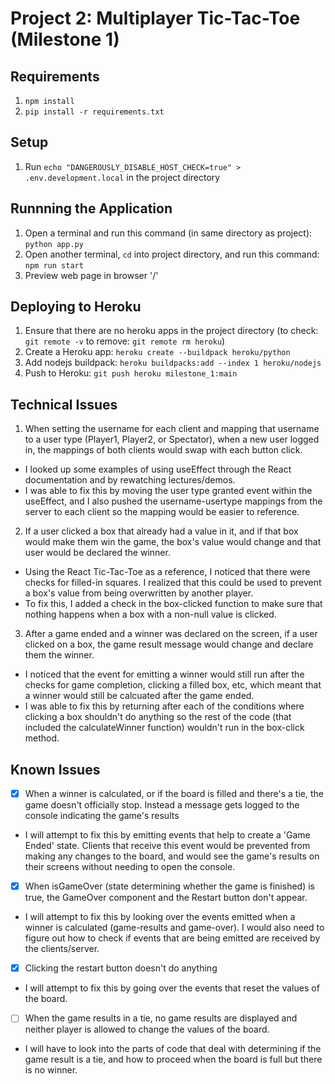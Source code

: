 # Project 2: Multiplayer Tic-Tac-Toe (Milestone 1)

## Requirements
1. `npm install`
2. `pip install -r requirements.txt`

## Setup
1. Run `echo "DANGEROUSLY_DISABLE_HOST_CHECK=true" > .env.development.local` in the project directory

## Runnning the Application
1. Open a terminal and run this command (in same directory as project): `python app.py`
2. Open another terminal, `cd` into project directory, and run this command: `npm run start`
3. Preview web page in browser '/'

## Deploying to Heroku
1. Ensure that there are no heroku apps in the project directory (to check: `git remote -v` to remove: `git remote rm heroku`)
2. Create a Heroku app: `heroku create --buildpack heroku/python`
2. Add nodejs buildpack: `heroku buildpacks:add --index 1 heroku/nodejs`
3. Push to Heroku: `git push heroku milestone_1:main`

## Technical Issues
1. When setting the username for each client and mapping that username to a user type (Player1, Player2, or Spectator), when a new user logged in, the mappings of both clients would swap with each button click.
* I looked up some examples of using useEffect through the React documentation and by rewatching lectures/demos.
* I was able to fix this by moving the user type granted event within the useEffect, and I also pushed the username-usertype mappings from the server to each client so the mapping would be easier to reference.

2. If a user clicked a box that already had a value in it, and if that box would make them win the game, the box's value would change and that user would be declared the winner.
* Using the React Tic-Tac-Toe as a reference, I noticed that there were checks for filled-in squares. I realized that this could be used to prevent a box's value from being overwritten by another player.
* To fix this, I added a check in the box-clicked function to make sure that nothing happens when a box with a non-null value is clicked.

3. After a game ended and a winner was declared on the screen, if a user clicked on a box, the game result message would change and declare them the winner.
* I noticed that the event for emitting a winner would still run after the checks for game completion, clicking a filled box, etc, which meant that a winner would still be calcuated after the game ended.
* I was able to fix this by returning after each of the conditions where clicking a box shouldn't do anything so the rest of the code (that included the calculateWinner function) wouldn't run in the box-click method.

## Known Issues
- [x] When a winner is calculated, or if the board is filled and there's a tie, the game doesn't officially stop. Instead a message gets logged to the console indicating the game's results 
* I will attempt to fix this by emitting events that help to create a 'Game Ended' state. Clients that receive this event would be prevented from making any changes to the board, and would see the game's results on their screens without needing to open the console.
- [x] When isGameOver (state determining whether the game is finished) is true, the GameOver component and the Restart button don't appear.
* I will attempt to fix this by looking over the events emitted when a winner is calculated (game-results and game-over). I would also need to figure out how to check if events that are being emitted are received by the clients/server. 
- [x] Clicking the restart button doesn't do anything
* I will attempt to fix this by going over the events that reset the values of the board. 
- [ ] When the game results in a tie, no game results are displayed and neither player is allowed to change the values of the board.
* I will have to look into the parts of code that deal with determining if the game result is a tie, and how to proceed when the board is full but there is no winner.